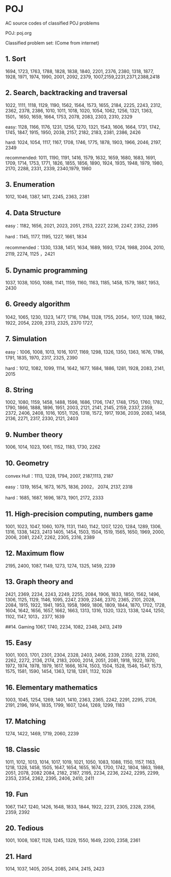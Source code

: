 
# POJ
AC source codes of classified POJ problems

POJ: poj.org

Classified problem set: (Come from internet)

## 1. Sort
1694, 1723, 1763, 1788, 1828, 1838, 1840, 2201, 2376, 2380, 1318, 1877, 1928, 1971, 1974, 
1990, 2001, 2092, 2379, 1007,2159,2231,2371,2388,2418


## 2. Search, backtracking and traversal
1022, 1111, 1118, 1129, 1190, 1562, 1564, 1573, 1655, 2184, 2225, 2243, 2312, 2362, 2378, 2386,
1010, 1011, 1018, 1020, 1054, 1062, 1256, 1321, 1363, 1501，1650, 1659, 1664, 1753, 2078,
2083, 2303, 2310, 2329

easy: 1128, 1166, 1176, 1231, 1256, 1270, 1321, 1543, 1606, 1664, 1731, 1742, 
1745, 1847, 1915, 1950, 2038, 2157, 2182, 2183, 2381, 2386, 2426

hard: 1024, 1054, 1117, 1167, 1708, 1746, 1775, 1878, 1903, 1966, 2046, 2197, 
2349

recommended: 1011, 1190, 1191, 1416, 1579, 1632, 1659, 1680, 1683, 1691, 1709, 
1714, 1753, 1771, 1826, 1855, 1856, 1890, 1924, 1935, 1948, 1979, 1980, 2170, 
2288, 2331, 2339, 2340,1979, 1980

## 3. Enumeration
1012, 1046, 1387, 1411, 2245, 2363, 2381


## 4. Data Structure
easy：1182, 1656, 2021, 2023, 2051, 2153, 2227, 2236, 2247, 2352, 2395

hard：1145, 1177, 1195, 1227, 1661, 1834

recommended：1330, 1338, 1451, 1634, 1689, 1693, 1724, 1988, 2004, 2010, 
2119, 2274, 1125 ，2421


## 5. Dynamic programming
1037,  1038, 1050, 1088, 1141, 1159, 1160, 1163, 1185, 1458, 1579, 1887, 1953, 2430


## 6. Greedy algorithm
1042, 1065, 1230, 1323, 1477, 1716, 1784, 1328, 1755, 2054，1017, 1328, 1862, 1922, 2054, 2209, 2313, 2325, 2370
1727, 


## 7. Simulation
easy：1006, 1008, 1013, 1016, 1017, 1169, 1298, 1326, 1350, 1363, 1676, 1786, 
1791, 1835, 1970, 2317, 2325, 2390

hard：1012, 1082, 1099, 1114, 1642, 1677, 1684, 1886, 1281, 1928, 2083, 2141, 2015


## 8. String
1002, 1080, 1159, 1458, 1488, 1598, 1686, 1706, 1747, 1748, 1750, 1760, 1782, 1790, 1866, 1888, 1896, 
1951, 2003, 2121, 2141, 2145, 2159, 2337, 2359, 2372, 2406, 2408, 1016, 1051,
1126, 1318, 1572, 1917, 1936, 2039, 2083, 1458, 2136, 2271, 2317, 2330, 2121, 2403


## 9. Number theory
1006, 1014, 1023, 1061, 1152, 1183, 1730, 2262


## 10. Geometry
convex Hull：1113, 1228, 1794, 2007, 2187,1113, 2187

easy：1319, 1654, 1673, 1675, 1836, 2002， 2074, 2137, 2318

hard：1685, 1687, 1696, 1873, 1901, 2172, 2333


## 11. High-precision computing, numbers game
1001, 1023, 1047, 1060, 1079, 1131, 1140, 1142, 1207, 1220, 1284, 1289, 1306, 1316, 1338, 1423, 2413
1405, 1454, 1503, 1504, 1519, 1565, 1650, 1969, 2000, 2006, 2081, 2247, 2262, 2305, 2316, 2389


## 12. Maximum flow
2195, 2400, 1087, 1149, 1273, 1274, 1325, 1459, 2239


## 13. Graph theory and 
2421, 2369, 2234, 2243, 2249, 2255, 2084, 1906, 1833, 1850, 1562, 1496, 1306,
1125, 1129, 1146, 1095, 2247, 2309, 2346, 2370, 2365, 2101, 2028, 2084, 1915,
1922, 1941, 1953, 1958, 1969, 1806, 1809, 1844, 1870, 1702, 1728, 1604, 1642,
1656, 1657, 1662, 1663, 1313, 1316, 1320, 1323, 1338, 1244, 1250, 1102, 1147,
1013，2377, 1639

##14. Gaming
1067, 1740, 2234, 1082, 2348, 2413, 2419


## 15. Easy
1001, 1003, 1701, 2301, 2304, 2328, 2403, 2406, 2339, 2350, 2218, 2260, 2262, 2272,
2136, 2174, 2183, 2000, 2014, 2051, 2081, 1918, 1922, 1970, 1972, 1974, 1978, 1979, 1617,
1666, 1674, 1503, 1504, 1528, 1546, 1547, 1573, 1575, 1581, 1590, 1454, 1363, 1218, 1281,
1132, 1028


## 16. Elementary mathematics
1003, 1045, 1254, 1269, 1401, 1410, 2363, 2365, 2242, 2291, 2295, 2126, 2191, 2196, 1914,
1835, 1799, 1607, 1244, 1269, 1299, 1183


## 17. Matching
1274, 1422, 1469, 1719, 2060, 2239


## 18. Classic
1011, 1012, 1013, 1014, 1017, 1019, 1021, 1050, 1083, 1088, 1150, 1157, 1163, 1218, 1328, 1458,
1505, 1647, 1654, 1655, 1674, 1700, 1742, 1804, 1863, 1988, 2051, 2078, 2082
2084, 2182, 2187, 2195, 2234, 2236, 2242, 2295, 2299, 2353, 2354, 2362, 2395, 2406, 2410, 2411


## 19. Fun
1067, 1147, 1240, 1426, 1648, 1833, 1844, 1922, 2231, 2305, 2328, 2356, 2359, 2392


## 20. Tedious
1001, 1008, 1087, 1128, 1245, 1329, 1550, 1649, 2200, 2358, 2361


## 21. Hard
1014, 1037, 1405, 2054, 2085, 2414, 2415, 2423
